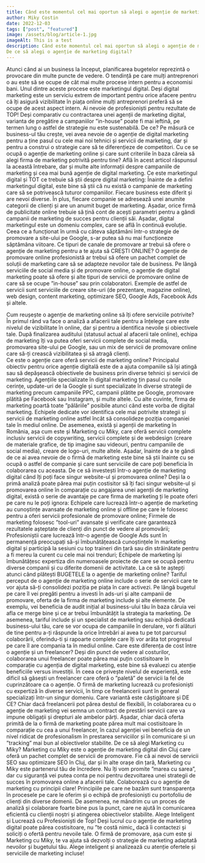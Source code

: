 ```yaml
---
title: Când este momentul cel mai oportun să alegi o agenție de marketing digital pentru promovarea afacerii tale online? 
author: Miky Costin
date: 2022-12-03
tags: ["post", "featured"]
image: /assets/blog/article-1.jpg
imageAlt: This is a test
description: Când este momentul cel mai oportun să alegi o agenție de marketing digital pentru promovarea afacerii tale online? 
De ce să alegi o agenție de marketing digital?
---
```


Atunci când ai un business la început, planificarea bugetelor reprezintă o provocare din multe puncte de vedere. O tendință pe care mulți antreprenori o au este să se ocupe de cât mai multe procese intern pentru a economisi bani. Unul dintre aceste procese este marketingul digital. Deși digital marketing este un serviciu extrem de important pentru orice afacere pentru că îți asigură vizibilitate în piața online mulți antreprenori preferă să se ocupe de acest aspect intern.
Ai nevoie de profesioniști pentru rezultate de TOP!
Deși comparativ cu contractarea unei agenții de marketing digital, varianta de pregătire a campaniilor ”in-house” poate fi mai ieftină, pe termen lung o astfel de strategie nu este sustenabilă. De ce?
Pe măsură ce business-ul tău crește, vei avea nevoie de o agenție de digital marketing pentru a ține pasul cu cele mai noi tehnici și servicii de marketing, dar și pentru a construi o strategie care să te diferențieze de competitori.
Cu ce se ocupă o agenție de marketing online și care sunt criteriile în baza căreia să alegi firma de marketing potrivită pentru tine? Află în acest articol răspunsul la această întrebare, dar și multe alte informații despre campaniile de marketing și cea mai bună agenție de digital marketing.
Ce este marketingul digital și TOT ce trebuie să știi despre digital marketing:
Înainte de a defini marketingul digital, este bine să știi că nu există o campanie de marketing care să se potrivească tuturor companiilor. Fiecare business este diferit și are nevoi diverse. În plus, fiecare companie se adresează unei anumite categorii de clienți și are un anumit buget de marketing. Așadar, orice firmă de publicitate online trebuie să țină cont de acești parametri pentru a gândi campanii de marketing de succes pentru clienții săi.
Așadar, digital marketingul este un domeniu complex, care se află în continuă evoluție. Ceea ce a funcționat în urmă cu câteva săptămâni într-o strategie de promovare a site-ului pe Google, s-ar putea să nu mai funcționeze săptămâna viitoare.
Ce tipuri de canale de promovare ar trebui să ofere o agenție de marketing pentru a te ajuta să CREȘTI ONLINE?
O agenție de promovare online profesionistă ar trebui să ofere un pachet complet de soluții de marketing care să se adapteze nevoilor tale de business. Pe lângă serviciile de social media și de promovare online, o agenție de digital marketing poate să ofere și alte tipuri de servicii de promovare online de care să se ocupe ”in-house” sau prin colaboratori.
Exemple de astfel de servicii sunt serviciile de creare site-uri (de prezentare, magazine online), web design, content marketing, optimizare SEO, Google Ads, Facebook Ads și altele.

Cum reușește o agenție de marketing online să îți ofere serviciile potrivite?
În primul rând va face o analiză a afacerii tale pentru a înțelege care este nivelul de vizibilitate în online, dar și pentru a identifica nevoile și obiectivele tale. După finalizarea auditului (statusul actual al afacerii tale online), echipa de marketing îți va putea oferi servicii complete de social media, promovarea site-ului pe Google, sau un mix de servicii de promovare online care să-ți crească vizibilitatea și să atragă clienți.  
Ce este o agenție care oferă servicii de marketing online?
Principalul obiectiv pentru orice agenție digitală este de a ajuta companiile să își atingă sau să depășească obiectivele de business prin diverse tehnici și servicii de marketing. Agențiile specializate în digital marketing țin pasul cu noile cerințe, update-uri de la Google și sunt specializate în diverse strategii de marketing precum campaniile PPC, campanii plătite pe Google, promovare plătită pe Facebook sau Instagram, și multe altele.
Cu alte cuvinte, firma de marketing poartă toate ”pălăriile” posibile atunci când este vorba de digital marketing. Echipele dedicate vor identifica cele mai potrivite strategii și servicii de marketing online astfel încât să consolideze poziția companiei tale în mediul online. De asemenea, există și agenții de marketing în România, așa cum este și Marketing cu Miky, care oferă servicii complete inclusiv servicii de copywriting, servicii complete și de webdesign (creare de materiale grafice, de tip imagine sau videouri, pentru campaniile de social media), creare de logo-uri, multe altele.
Așadar, înainte de a te gândi de ce ai avea nevoie de o firmă de marketing este bine să știi înainte cu se ocupă o astfel de companie și care sunt serviciile de care poți beneficia în colaborarea cu aceasta.
De ce să investești într-o agenție de marketing digital când îți poți face singur website-ul și promovarea online?
Deși la o primă analiză poate părea mai puțin costisitor să îți faci singur website-ul și promovarea online în comparație cu angajarea unei agenții de marketing digital, există o serie de avantaje pe care firma de marketing ți le poate oferi pe care nu le poți ignora:
Echipele care lucrează într-o agenție de marketing au cunoștințe avansate de marketing online și offline pe care le folosesc pentru a oferi servicii profesionale de promovare online;
Firmele de marketing folosesc ”tool-uri” avansate și verificate care garantează rezultatele așteptate de clienți din punct de vedere al promovării;
Profesioniștii care lucrează într-o agenție de Google Ads sunt în permanență preocupați să-și îmbunătățească cunoștințele în marketing digital și participă la sesiuni cu top traineri din țară sau din străinătate pentru a fi mereu la curent cu cele mai noi trenduri;
Echipele de marketing își îmbunătățesc expertiza din numeroasele proiecte de care se ocupă pentru diverse companii și cu diferite domenii de activitate.
La ce să te aștepți atunci când plătești BUGETELE la o agenție de marketing online?
Tariful perceput de o agenție de marketing online include o serie de servicii care te vor ajuta să-ți consolidezi poziția pe piața în care activezi. Pe lângă bugetul pe care îl vei pregăti pentru a investi în ads-uri și alte campanii de promovare, oferta de la firma de marketing include și alte elemente. 
De exemplu, vei beneficia de audit inițial al business-ului tău în baza căruia vei afla ce merge bine și ce ar trebui îmbunătățit la strategia ta marketing. De asemenea, tariful include și un specialist de marketing sau echipă dedicată business-ului tău, care se vor ocupa de campaniile în derulare, vor fi alături de tine pentru a-ți răspunde la orice întrebări ai avea tu pe tot parcursul colaborării, oferindu-ti și rapoarte complete care îți vor arăta tot progresul pe care îl are compania ta în mediul online.
Care este diferența de cost între o agenție și un freelancer? 
Deși din punct de vedere al costurilor, colaborarea unui freelancer poate părea mai puțin costisitoare în comparație cu agenția de digital marketing, este bine să evaluezi cu atenție beneficiile versus investiții. În ceea ce privește nivelul de experiență, este dificil să găsești un freelancer care oferă o ”paletă” de servicii la fel de cuprinzătoare ca o agenție. O firmă de marketing lucrează cu profesioniști cu expertiză în diverse servicii, în timp ce freelancerii sunt în general specializați într-un singur domeniu.
Care variantă este câștigătoare și DE CE?
Chiar dacă freelancerii pot părea destul de flexibili, în colaborarea cu o agenție de marketing vei semna un contract de prestări servicii care va impune obligații și drepturi ale ambelor părți. Așadar, chiar dacă oferta primită de la o firmă de marketing poate părea mult mai costisitoare în comparație cu cea a unui freelancer, în cazul agenției vei beneficia de un nivel ridicat de profesionalism în prestarea serviciilor și în comunicare și un ”tracking” mai bun al obiectivelor stabilite.
De ce să alegi Marketing cu Miky?
Marketing cu Miky este o agenție de marketing digital din Cluj care oferă un pachet complet de servicii de promovare. Fie că ai nevoi de servicii SEO sau optimizare SEO în Cluj, dar și în alte orașe din țară, Marketing cu Miky este partenerul tău de încredere. Nu îți vom promite ”marea cu sarea”, dar cu siguranță vei putea conta pe noi pentru dezvoltarea unei strategii de succes în promovarea online a afacerii tale.
Colaborează cu o agenție de marketing cu principii clare!
Principiile pe care ne bazăm sunt transparența în procesele pe care le oferim și o echipă de profesioniști cu portofoliu de clienți din diverse domenii. De asemenea, ne mândrim cu un proces de analiză și colaborare foarte bine pus la punct, care ne ajută în comunicarea eficientă cu clienții noștri și atingerea obiectivelor stabilite.
Alege Inteligent și Lucrează cu Profesioniști de Top!
Deși lucrul cu o agenție de marketing digital poate părea costisitoare, nu ”te costă nimic„ dacă îi contactezi și soliciți o ofertă pentru nevoile tale. O firmă de promovare, așa cum este și Marketing cu Miky, te va ajuta să dezvolți o strategie de marketing adaptată nevoilor și bugetului tău.
Alege inteligent și analizează cu atenție ofertele și serviciile de marketing incluse! 

